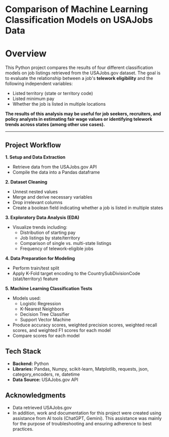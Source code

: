 # Comparison of Machine Learning Classification Models on USAJobs Data

# Overview

This Python project compares the results of four different classification models on job listings retrieved from the USAJobs.gov dataset. The goal is to evaluate the relationship between a
job's **telework eligibility** and the following independent variables:
- Listed territory (state or territory code)
- Listed minimum pay
- Whether the job is listed in multiple locations

**The results of this analysis may be useful for job seekers, recruiters, and policy analysts in estimating fair wage values or identifying telework trends across states (among other use cases).**

---

## Project Workflow
**1. Setup and Data Extraction**
- Retrieve data from the USAJobs.gov API
- Compile the data into a Pandas dataframe

**2. Dataset Cleaning**
- Unnest nested values
- Merge and derive necessary variables
- Drop irrelevant columns
- Create a boolean field indicating whether a job is listed in multiple states

**3. Exploratory Data Analysis (EDA)**
  - Visualize trends including:
    - Distribution of starting pay
    - Job listings by state/territory
    - Comparison of single vs. multi-state listings
    - Frequency of telework-eligible jobs

**4. Data Preparation for Modeling**
  - Perform train/test split
  - Apply K-Fold target encoding to the CountrySubDivisionCode (stat/territory) feature

**5. Machine Learning Classification Tests**
  - Models used:
    - Logistic Regression
    - K-Nearest Neighbors
    - Decision Tree Classifier
    - Support Vector Machine
- Produce accuracy scores, weighted precision scores, weighted recall scores, and weighted F1 scores for each model
- Compare scores for each model 
## Tech Stack
- **Backend:** Python
- **Libraries:** Pandas, Numpy, scikit-learn, Matplotlib, requests, json, category_encoders, re, datetime
- **Data Source:** USAJobs.gov API

## Acknowledgments
- Data retrieved USAJobs.gov  
- In addition, work and documentation for this project were created using assistance from AI tools (ChatGPT, Gemini). This assistance was mainly for the purpose of troubleshooting and ensuring adherence to best practices.
